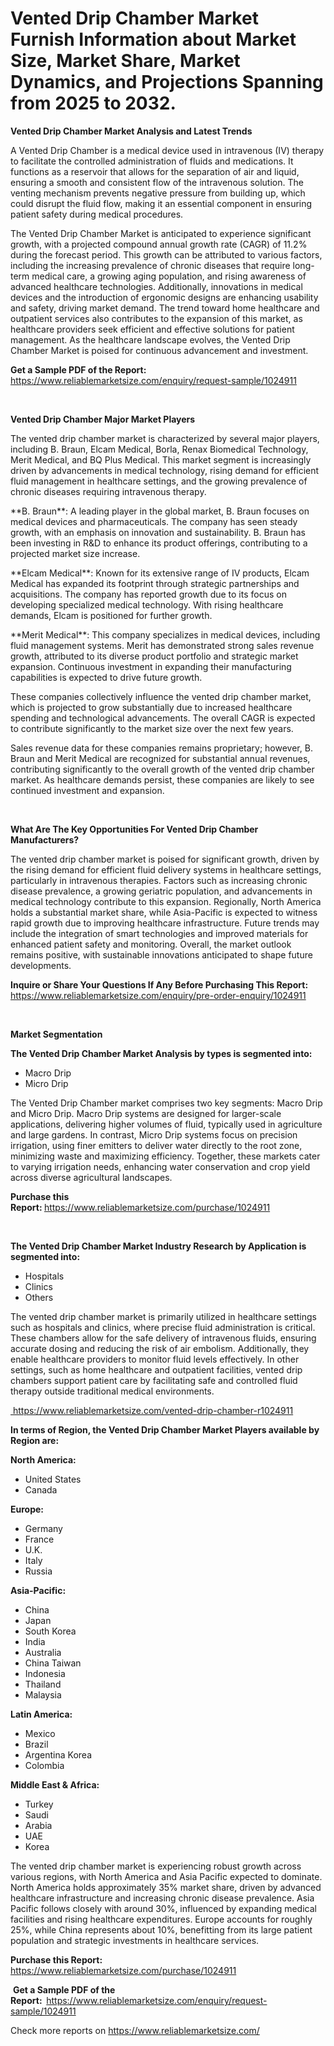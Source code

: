<p><h1>Vented Drip Chamber Market Furnish Information about Market Size, Market Share, Market Dynamics, and Projections Spanning from 2025 to 2032.</h1></p><p><strong>Vented Drip Chamber Market Analysis and Latest Trends</strong></p>
<p><p>A Vented Drip Chamber is a medical device used in intravenous (IV) therapy to facilitate the controlled administration of fluids and medications. It functions as a reservoir that allows for the separation of air and liquid, ensuring a smooth and consistent flow of the intravenous solution. The venting mechanism prevents negative pressure from building up, which could disrupt the fluid flow, making it an essential component in ensuring patient safety during medical procedures.</p><p>The Vented Drip Chamber Market is anticipated to experience significant growth, with a projected compound annual growth rate (CAGR) of 11.2% during the forecast period. This growth can be attributed to various factors, including the increasing prevalence of chronic diseases that require long-term medical care, a growing aging population, and rising awareness of advanced healthcare technologies. Additionally, innovations in medical devices and the introduction of ergonomic designs are enhancing usability and safety, driving market demand. The trend toward home healthcare and outpatient services also contributes to the expansion of this market, as healthcare providers seek efficient and effective solutions for patient management. As the healthcare landscape evolves, the Vented Drip Chamber Market is poised for continuous advancement and investment.</p></p>
<p><strong>Get a Sample PDF of the Report:&nbsp;</strong> <a href="https://www.reliablemarketsize.com/enquiry/request-sample/1024911?utm_campaign=3129&utm_medium=2&utm_source=Github&utm_content=ia&utm_term=08032025&utm_id=vented-drip-chamber">https://www.reliablemarketsize.com/enquiry/request-sample/1024911</a></p>
<p>&nbsp;</p>
<p><strong>Vented Drip Chamber Major Market Players</strong></p>
<p><p>The vented drip chamber market is characterized by several major players, including B. Braun, Elcam Medical, Borla, Renax Biomedical Technology, Merit Medical, and BQ Plus Medical. This market segment is increasingly driven by advancements in medical technology, rising demand for efficient fluid management in healthcare settings, and the growing prevalence of chronic diseases requiring intravenous therapy.</p><p>**B. Braun**: A leading player in the global market, B. Braun focuses on medical devices and pharmaceuticals. The company has seen steady growth, with an emphasis on innovation and sustainability. B. Braun has been investing in R&D to enhance its product offerings, contributing to a projected market size increase. </p><p>**Elcam Medical**: Known for its extensive range of IV products, Elcam Medical has expanded its footprint through strategic partnerships and acquisitions. The company has reported growth due to its focus on developing specialized medical technology. With rising healthcare demands, Elcam is positioned for further growth.</p><p>**Merit Medical**: This company specializes in medical devices, including fluid management systems. Merit has demonstrated strong sales revenue growth, attributed to its diverse product portfolio and strategic market expansion. Continuous investment in expanding their manufacturing capabilities is expected to drive future growth.</p><p>These companies collectively influence the vented drip chamber market, which is projected to grow substantially due to increased healthcare spending and technological advancements. The overall CAGR is expected to contribute significantly to the market size over the next few years.</p><p>Sales revenue data for these companies remains proprietary; however, B. Braun and Merit Medical are recognized for substantial annual revenues, contributing significantly to the overall growth of the vented drip chamber market. As healthcare demands persist, these companies are likely to see continued investment and expansion.</p></p>
<p>&nbsp;</p>
<p><strong>What Are The Key Opportunities For Vented Drip Chamber Manufacturers?</strong></p>
<p><p>The vented drip chamber market is poised for significant growth, driven by the rising demand for efficient fluid delivery systems in healthcare settings, particularly in intravenous therapies. Factors such as increasing chronic disease prevalence, a growing geriatric population, and advancements in medical technology contribute to this expansion. Regionally, North America holds a substantial market share, while Asia-Pacific is expected to witness rapid growth due to improving healthcare infrastructure. Future trends may include the integration of smart technologies and improved materials for enhanced patient safety and monitoring. Overall, the market outlook remains positive, with sustainable innovations anticipated to shape future developments.</p></p>
<p><strong>Inquire or Share Your Questions If Any Before Purchasing This Report:</strong> <a href="https://www.reliablemarketsize.com/enquiry/pre-order-enquiry/1024911?utm_campaign=3129&utm_medium=2&utm_source=Github&utm_content=ia&utm_term=08032025&utm_id=vented-drip-chamber">https://www.reliablemarketsize.com/enquiry/pre-order-enquiry/1024911</a></p>
<p>&nbsp;</p>
<p><strong>Market Segmentation</strong></p>
<p><strong>The Vented Drip Chamber Market Analysis by types is segmented into:</strong></p>
<p><ul><li>Macro Drip</li><li>Micro Drip</li></ul></p>
<p><p>The Vented Drip Chamber market comprises two key segments: Macro Drip and Micro Drip. Macro Drip systems are designed for larger-scale applications, delivering higher volumes of fluid, typically used in agriculture and large gardens. In contrast, Micro Drip systems focus on precision irrigation, using finer emitters to deliver water directly to the root zone, minimizing waste and maximizing efficiency. Together, these markets cater to varying irrigation needs, enhancing water conservation and crop yield across diverse agricultural landscapes.</p></p>
<p><strong>Purchase this Report:&nbsp;</strong><a href="https://www.reliablemarketsize.com/purchase/1024911?utm_campaign=3129&utm_medium=2&utm_source=Github&utm_content=ia&utm_term=08032025&utm_id=vented-drip-chamber">https://www.reliablemarketsize.com/purchase/1024911</a></p>
<p>&nbsp;</p>
<p><strong>The Vented Drip Chamber Market Industry Research by Application is segmented into:</strong></p>
<p><ul><li>Hospitals</li><li>Clinics</li><li>Others</li></ul></p>
<p><p>The vented drip chamber market is primarily utilized in healthcare settings such as hospitals and clinics, where precise fluid administration is critical. These chambers allow for the safe delivery of intravenous fluids, ensuring accurate dosing and reducing the risk of air embolism. Additionally, they enable healthcare providers to monitor fluid levels effectively. In other settings, such as home healthcare and outpatient facilities, vented drip chambers support patient care by facilitating safe and controlled fluid therapy outside traditional medical environments.</p></p>
<p><a href="https://www.reliablemarketsize.com/vented-drip-chamber-r1024911?utm_campaign=3129&utm_medium=2&utm_source=Github&utm_content=ia&utm_term=08032025&utm_id=vented-drip-chamber">&nbsp;https://www.reliablemarketsize.com/vented-drip-chamber-r1024911</a></p>
<p><strong>In terms of Region, the Vented Drip Chamber Market Players available by Region are:</strong></p>
<p>
    <p> <strong> North America: </strong>
        <ul>
            <li>United States</li>
            <li>Canada</li>
        </ul>
        </p> 
    <p> <strong> Europe: </strong>
        <ul>
            <li>Germany</li>
            <li>France</li>
            <li>U.K.</li>
            <li>Italy</li>
            <li>Russia</li>
        </ul>
        </p> 
    <p> <strong> Asia-Pacific: </strong>
        <ul>
            <li>China</li>
            <li>Japan</li>
            <li>South Korea</li>
            <li>India</li>
            <li>Australia</li>
            <li>China Taiwan</li>
            <li>Indonesia</li>
            <li>Thailand</li>
            <li>Malaysia</li>
        </ul>
        </p> 
    <p> <strong> Latin America: </strong>
        <ul>
            <li>Mexico</li>
            <li>Brazil</li>
            <li>Argentina Korea</li>
            <li>Colombia</li>
        </ul>
        </p> 
    <p> <strong> Middle East & Africa: </strong>
        <ul>
            <li>Turkey</li>
            <li>Saudi</li>
            <li>Arabia</li>
            <li>UAE</li>
            <li>Korea</li>
        </ul>
    </p>
    </p>
<p><p>The vented drip chamber market is experiencing robust growth across various regions, with North America and Asia Pacific expected to dominate. North America holds approximately 35% market share, driven by advanced healthcare infrastructure and increasing chronic disease prevalence. Asia Pacific follows closely with around 30%, influenced by expanding medical facilities and rising healthcare expenditures. Europe accounts for roughly 25%, while China represents about 10%, benefitting from its large patient population and strategic investments in healthcare services.</p></p>
<p><strong>Purchase this Report: </strong><a href="https://www.reliablemarketsize.com/purchase/1024911?utm_campaign=3129&utm_medium=2&utm_source=Github&utm_content=ia&utm_term=08032025&utm_id=vented-drip-chamber">https://www.reliablemarketsize.com/purchase/1024911</a></p>
<p>&nbsp;<strong>Get a Sample PDF of the Report:&nbsp;&nbsp;</strong><a href="https://www.reliablemarketsize.com/enquiry/request-sample/1024911?utm_campaign=3129&utm_medium=2&utm_source=Github&utm_content=ia&utm_term=08032025&utm_id=vented-drip-chamber">https://www.reliablemarketsize.com/enquiry/request-sample/1024911</a></p>
<p><strong></strong></p>
<p>Check more reports on <a href="https://www.reliablemarketsize.com/?utm_campaign=3129&utm_medium=2&utm_source=Github&utm_content=ia&utm_term=08032025&utm_id=vented-drip-chamber">https://www.reliablemarketsize.com/</a></p>